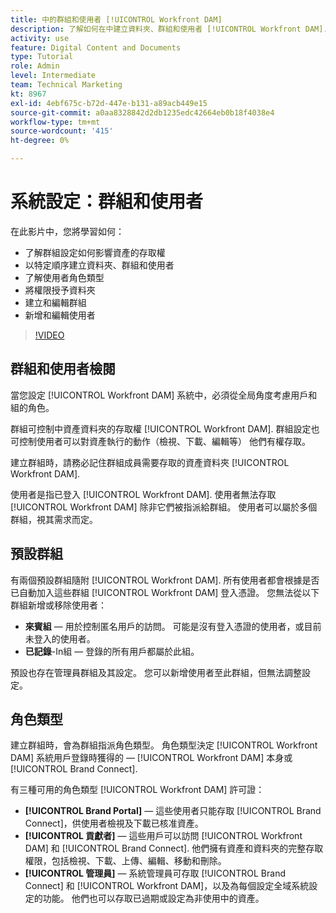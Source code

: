 ```yaml
---
title: 中的群組和使用者 [!UICONTROL Workfront DAM]
description: 了解如何在中建立資料夾、群組和使用者 [!UICONTROL Workfront DAM]. 了解使用者角色類型，並授予資料夾權限。
activity: use
feature: Digital Content and Documents
type: Tutorial
role: Admin
level: Intermediate
team: Technical Marketing
kt: 8967
exl-id: 4ebf675c-b72d-447e-b131-a89acb449e15
source-git-commit: a0aa8328842d2db1235edc42664eb0b18f4038e4
workflow-type: tm+mt
source-wordcount: '415'
ht-degree: 0%

---
```


# 系統設定：群組和使用者

在此影片中，您將學習如何：

* 了解群組設定如何影響資產的存取權
* 以特定順序建立資料夾、群組和使用者
* 了解使用者角色類型
* 將權限授予資料夾
* 建立和編輯群組
* 新增和編輯使用者

>[!VIDEO](https://video.tv.adobe.com/v/335230/?quality=12)

## 群組和使用者檢閱

當您設定 [!UICONTROL Workfront DAM] 系統中，必須從全局角度考慮用戶和組的角色。

群組可控制中資產資料夾的存取權 [!UICONTROL Workfront DAM]. 群組設定也可控制使用者可以對資產執行的動作（檢視、下載、編輯等） 他們有權存取。

建立群組時，請務必記住群組成員需要存取的資產資料夾 [!UICONTROL Workfront DAM].

使用者是指已登入 [!UICONTROL Workfront DAM]. 使用者無法存取 [!UICONTROL Workfront DAM] 除非它們被指派給群組。 使用者可以屬於多個群組，視其需求而定。

## 預設群組

有兩個預設群組隨附 [!UICONTROL Workfront DAM]. 所有使用者都會根據是否已自動加入這些群組 [!UICONTROL Workfront DAM] 登入憑證。 您無法從以下群組新增或移除使用者：

* **來賓組** — 用於控制匿名用戶的訪問。 可能是沒有登入憑證的使用者，或目前未登入的使用者。
* **已記錄**-In組 — 登錄的所有用戶都屬於此組。

預設也存在管理員群組及其設定。 您可以新增使用者至此群組，但無法調整設定。

## 角色類型

建立群組時，會為群組指派角色類型。 角色類型決定 [!UICONTROL Workfront DAM] 系統用戶登錄時獲得的 —  [!UICONTROL Workfront DAM] 本身或 [!UICONTROL Brand Connect].

有三種可用的角色類型 [!UICONTROL Workfront DAM] 許可證：

* **[!UICONTROL Brand Portal]** — 這些使用者只能存取 [!UICONTROL Brand Connect]，供使用者檢視及下載已核准資產。
* **[!UICONTROL 貢獻者]** — 這些用戶可以訪問 [!UICONTROL Workfront DAM] 和 [!UICONTROL Brand Connect]. 他們擁有資產和資料夾的完整存取權限，包括檢視、下載、上傳、編輯、移動和刪除。
* **[!UICONTROL 管理員]** — 系統管理員可存取 [!UICONTROL Brand Connect] 和 [!UICONTROL Workfront DAM]，以及為每個設定全域系統設定的功能。 他們也可以存取已過期或設定為非使用中的資產。

<!-- 
Learn more graphic & documentation article link, below
* Understanding the difference between Workfront licenses and Workfront DAM role types
* -->
